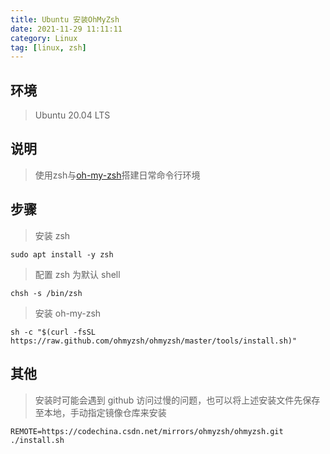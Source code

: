 ```yaml
---
title: Ubuntu 安装OhMyZsh
date: 2021-11-29 11:11:11
category: Linux
tag: [linux, zsh]
---
```


## 环境

> Ubuntu 20.04 LTS



## 说明

> 使用zsh与[oh-my-zsh](https://ohmyz.sh/)搭建日常命令行环境



## 步骤

> 安装 zsh

```shell
sudo apt install -y zsh
```

> 配置 zsh 为默认 shell

```shell
chsh -s /bin/zsh
```

> 安装 oh-my-zsh

```
sh -c "$(curl -fsSL https://raw.github.com/ohmyzsh/ohmyzsh/master/tools/install.sh)"
```



## 其他

> 安装时可能会遇到 github 访问过慢的问题，也可以将上述安装文件先保存至本地，手动指定镜像仓库来安装

```shell
REMOTE=https://codechina.csdn.net/mirrors/ohmyzsh/ohmyzsh.git ./install.sh
```

